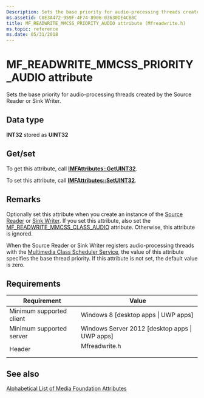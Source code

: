 ```yaml
---
Description: Sets the base priority for audio-processing threads created by the Source Reader or Sink Writer.
ms.assetid: C0E3A472-959F-4F74-8906-03630DE4CB8C
title: MF_READWRITE_MMCSS_PRIORITY_AUDIO attribute (Mfreadwrite.h)
ms.topic: reference
ms.date: 05/31/2018
---
```


# MF\_READWRITE\_MMCSS\_PRIORITY\_AUDIO attribute

Sets the base priority for audio-processing threads created by the Source Reader or Sink Writer.

## Data type

**INT32** stored as **UINT32**

## Get/set

To get this attribute, call [**IMFAttributes::GetUINT32**](/windows/desktop/api/mfobjects/nf-mfobjects-imfattributes-getuint32).

To set this attribute, call [**IMFAttributes::SetUINT32**](/windows/desktop/api/mfobjects/nf-mfobjects-imfattributes-setuint32).

## Remarks

Optionally set this attribute when you create an instance of the [Source Reader](source-reader.md) or [Sink Writer](sink-writer.md). If you set this attribute, also set the [MF\_READWRITE\_MMCSS\_CLASS\_AUDIO](mf-readwrite-mmcss-class-audio.md) attribute. Otherwise, this attribute is ignored.

When the Source Reader or Sink Writer registers audio-processing threads with the [Multimedia Class Scheduler Service](../procthread/multimedia-class-scheduler-service.md), the value of this attribute specifies the base thread priority. If this attribute is not set, the default value is zero.

## Requirements



| Requirement | Value |
|-------------------------------------|------------------------------------------------------------------------------------------|
| Minimum supported client<br/> | Windows 8 \[desktop apps \| UWP apps\]<br/>                                        |
| Minimum supported server<br/> | Windows Server 2012 \[desktop apps \| UWP apps\]<br/>                              |
| Header<br/>                   | <dl> <dt>Mfreadwrite.h</dt> </dl> |



## See also

<dl> <dt>

[Alphabetical List of Media Foundation Attributes](alphabetical-list-of-media-foundation-attributes.md)
</dt> </dl>

 

 
